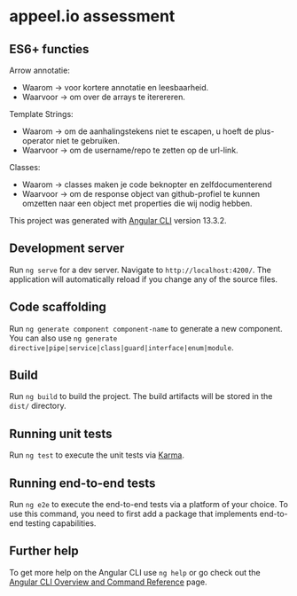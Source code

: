 # appeel.io assessment

## ES6+ functies
Arrow annotatie: 
* Waarom -> voor kortere annotatie en leesbaarheid.
* Waarvoor -> om over de arrays te iterereren.


Template Strings: 
* Waarom -> om de aanhalingstekens niet te escapen, u hoeft de plus-operator niet te gebruiken.
* Waarvoor -> om de username/repo te zetten op de url-link.


Classes: 
* Waarom -> classes maken je code beknopter en zelfdocumenterend
* Waarvoor -> om de response object van github-profiel te kunnen omzetten naar een object met properties die wij nodig hebben.

This project was generated with [Angular CLI](https://github.com/angular/angular-cli) version 13.3.2.

## Development server

Run `ng serve` for a dev server. Navigate to `http://localhost:4200/`. The application will automatically reload if you change any of the source files.

## Code scaffolding

Run `ng generate component component-name` to generate a new component. You can also use `ng generate directive|pipe|service|class|guard|interface|enum|module`.

## Build

Run `ng build` to build the project. The build artifacts will be stored in the `dist/` directory.

## Running unit tests

Run `ng test` to execute the unit tests via [Karma](https://karma-runner.github.io).

## Running end-to-end tests

Run `ng e2e` to execute the end-to-end tests via a platform of your choice. To use this command, you need to first add a package that implements end-to-end testing capabilities.

## Further help

To get more help on the Angular CLI use `ng help` or go check out the [Angular CLI Overview and Command Reference](https://angular.io/cli) page.
